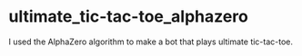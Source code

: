 # ultimate_tic-tac-toe_alphazero
I used the AlphaZero algorithm to make a bot that plays ultimate tic-tac-toe. 
